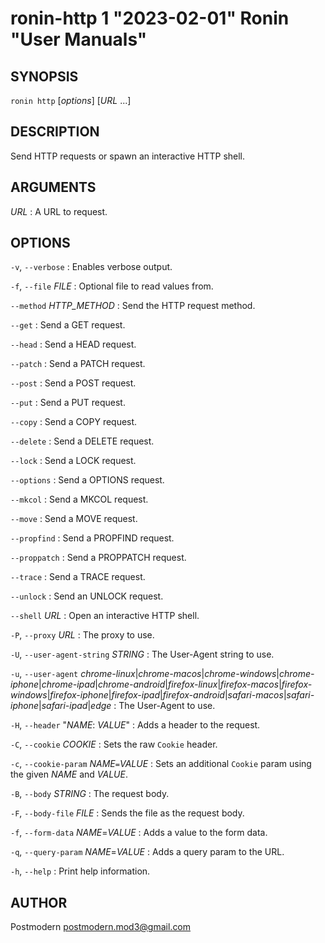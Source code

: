 # ronin-http 1 "2023-02-01" Ronin "User Manuals"

## SYNOPSIS

`ronin http` [*options*] [*URL* ...]

## DESCRIPTION

Send HTTP requests or spawn an interactive HTTP shell.

## ARGUMENTS

*URL*
: A URL to request.

## OPTIONS

`-v`, `--verbose`
: Enables verbose output.

`-f`, `--file` *FILE*
: Optional file to read values from.

`--method` *HTTP_METHOD*
: Send the HTTP request method.

`--get`
: Send a GET request.

`--head`
: Send a HEAD request.

`--patch`
: Send a PATCH request.

`--post`
: Send a POST request.

`--put`
: Send a PUT request.

`--copy`
: Send a COPY request.

`--delete`
: Send a DELETE request.

`--lock`
: Send a LOCK request.

`--options`
: Send a OPTIONS request.

`--mkcol`
: Send a MKCOL request.

`--move`
: Send a MOVE request.

`--propfind`
: Send a PROPFIND request.

`--proppatch`
: Send a PROPPATCH request.

`--trace`
: Send a TRACE request.

`--unlock`
: Send an UNLOCK request.

`--shell` *URL*
: Open an interactive HTTP shell.

`-P`, `--proxy` *URL*
: The proxy to use.

`-U`, `--user-agent-string` *STRING*
: The User-Agent string to use.

`-u`, `--user-agent` *chrome-linux*\|*chrome-macos*\|*chrome-windows*\|*chrome-iphone*\|*chrome-ipad*\|*chrome-android*\|*firefox-linux*\|*firefox-macos*\|*firefox-windows*\|*firefox-iphone*\|*firefox-ipad*\|*firefox-android*\|*safari-macos*\|*safari-iphone*\|*safari-ipad*\|*edge*
: The User-Agent to use.

`-H`, `--header` "*NAME*: *VALUE*"
: Adds a header to the request.

`-C`, `--cookie` *COOKIE*
: Sets the raw `Cookie` header.

`-c`, `--cookie-param` *NAME*`=`*VALUE*
: Sets an additional `Cookie` param using the given *NAME* and *VALUE*.

`-B`, `--body` *STRING*
: The request body.

`-F`, `--body-file` *FILE*
: Sends the file as the request body.

`-f`, `--form-data` *NAME*=*VALUE*
: Adds a value to the form data.

`-q`, `--query-param` *NAME*=*VALUE*
: Adds a query param to the URL.

`-h`, `--help`
: Print help information.

## AUTHOR

Postmodern <postmodern.mod3@gmail.com>


